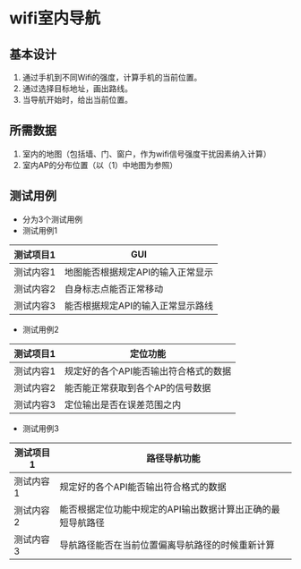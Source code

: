 # wifi室内导航

## 基本设计

1. 通过手机到不同Wifi的强度，计算手机的当前位置。
2. 通过选择目标地址，画出路线。
3. 当导航开始时，给出当前位置。

## 所需数据
1. 室内的地图（包括墙、门、窗户，作为wifi信号强度干扰因素纳入计算）
2. 室内AP的分布位置（以（1）中地图为参照）

## 测试用例
- 分为3个测试用例
- 测试用例1

| 测试项目1 | GUI |
|---------|-----|
| 测试内容1 | 地图能否根据规定API的输入正常显示 |
| 测试内容2 | 自身标志点能否正常移动 |
| 测试内容3 | 能否根据规定API的输入正常显示路线 |

- 测试用例2

| 测试项目1 | 定位功能 |
|---------|-----|
| 测试内容1 | 规定好的各个API能否输出符合格式的数据 |
| 测试内容2 | 能否能正常获取到各个AP的信号数据 |
| 测试内容3 | 定位输出是否在误差范围之内 |

- 测试用例3

| 测试项目1 | 路径导航功能 |
|---------|-----|
| 测试内容1 | 规定好的各个API能否输出符合格式的数据 |
| 测试内容2 | 能否根据定位功能中规定的API输出数据计算出正确的最短导航路径 |
| 测试内容3 | 导航路径能否在当前位置偏离导航路径的时候重新计算 |